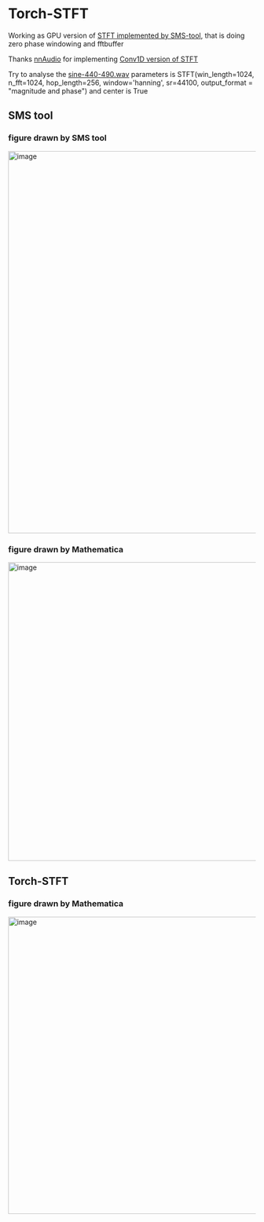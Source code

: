# Torch-STFT
Working as GPU version of [STFT implemented by SMS-tool](https://github.com/MTG/sms-tools/blob/master/software/models_interface/stft_function.py), that is doing zero phase windowing and fftbuffer

Thanks [nnAudio](https://github.com/KinWaiCheuk/nnAudio) for implementing [Conv1D version of STFT](https://github.com/KinWaiCheuk/nnAudio/blob/master/Installation/nnAudio/features/stft.py)

Try to analyse the [sine-440-490.wav](https://github.com/MTG/sms-tools/blob/master/sounds/sine-440-490.wav)
parameters is STFT(win_length=1024, n_fft=1024, hop_length=256, window='hanning', sr=44100, output_format = "magnitude and phase") and center is True
## SMS tool

### figure drawn by SMS tool
<img width="778" alt="image" src="https://user-images.githubusercontent.com/7589403/158781722-44fbd0f0-7a4e-424d-882a-0a02ab40c597.png">

### figure drawn by Mathematica
<img width="608" alt="image" src="https://user-images.githubusercontent.com/7589403/158782067-54b87615-74ce-4190-bdec-4fc4a4214208.png">

## Torch-STFT

### figure drawn by Mathematica
<img width="605" alt="image" src="https://user-images.githubusercontent.com/7589403/158782325-4a6d97c0-ecc8-41f9-a6b2-c05435f2ab46.png">
